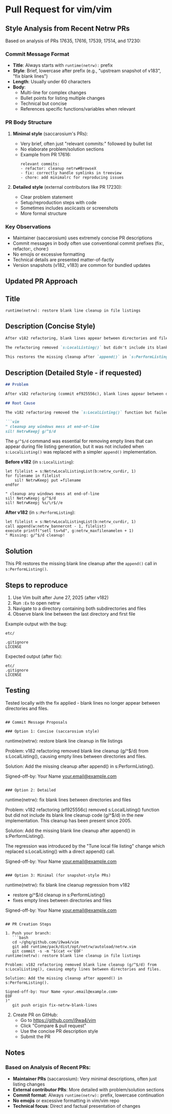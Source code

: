 # Pull Request for vim/vim

## Style Analysis from Recent Netrw PRs

Based on analysis of PRs 17635, 17616, 17539, 17514, and 17230:

### Commit Message Format
- **Title**: Always starts with `runtime(netrw):` prefix
- **Style**: Brief, lowercase after prefix (e.g., "upstream snapshot of v183", "fix blank lines")
- **Length**: Usually under 60 characters
- **Body**: 
  - Multi-line for complex changes
  - Bullet points for listing multiple changes
  - Technical but concise
  - References specific functions/variables when relevant

### PR Body Structure
1. **Minimal style** (saccarosium's PRs):
   - Very brief, often just "relevant commits:" followed by bullet list
   - No elaborate problem/solution sections
   - Example from PR 17616:
     ```
     relevant commits:
     - refactor: cleanup netrw#BrowseX
     - fix: correctly handle symlinks in treeview
     - chore: add minimalrc for reproducing issues
     ```

2. **Detailed style** (external contributors like PR 17230):
   - Clear problem statement
   - Setup/reproduction steps with code
   - Sometimes includes asciicasts or screenshots
   - More formal structure

### Key Observations
- Maintainer (saccarosium) uses extremely concise PR descriptions
- Commit messages in body often use conventional commit prefixes (fix:, refactor:, chore:)
- No emojis or excessive formatting
- Technical details are presented matter-of-factly
- Version snapshots (v182, v183) are common for bundled updates

## Updated PR Approach

## Title
```
runtime(netrw): restore blank line cleanup in file listings
```

## Description (Concise Style)
```markdown
After v182 refactoring, blank lines appear between directories and files in netrw listings.

The refactoring removed `s:LocalListing()` but didn't include its blank line cleanup (`g/^$/d`), present since 2005.

This restores the missing cleanup after `append()` in `s:PerformListing()`.
```

## Description (Detailed Style - if requested)
```markdown
## Problem

After v182 refactoring (commit ef925556c), blank lines appear between directory and file sections in netrw listings.

## Root Cause

The v182 refactoring removed the `s:LocalListing()` function but failed to carry over its blank line cleanup code. This cleanup code has been part of netrw since 2005 (nearly 20 years):

```vim
" cleanup any windows mess at end-of-line
sil! NetrwKeepj g/^$/d
```

The `g/^$/d` command was essential for removing empty lines that can appear during file listing generation, but it was not included when `s:LocalListing()` was replaced with a simpler `append()` implementation.

**Before v182** (in `s:LocalListing`):
```vim
let filelist = s:NetrwLocalListingList(b:netrw_curdir, 1)
for filename in filelist
    sil! NetrwKeepj put =filename
endfor

" cleanup any windows mess at end-of-line
sil! NetrwKeepj g/^$/d
sil! NetrwKeepj %s/\r$//e
```

**After v182** (in `s:PerformListing`):
```vim
let filelist = s:NetrwLocalListingList(b:netrw_curdir, 1)
call append(w:netrw_bannercnt - 1, filelist)
execute printf("setl ts=%d", g:netrw_maxfilenamelen + 1)
" Missing: g/^$/d cleanup!
```

## Solution

This PR restores the missing blank line cleanup after the `append()` call in `s:PerformListing()`.

## Steps to reproduce

1. Use Vim built after June 27, 2025 (after v182)
2. Run `:Ex` to open netrw
3. Navigate to a directory containing both subdirectories and files
4. Observe blank line between the last directory and first file

Example output with the bug:
```
etc/

.gitignore
LICENSE
```

Expected output (after fix):
```
etc/
.gitignore
LICENSE
```

## Testing

Tested locally with the fix applied - blank lines no longer appear between directories and files.
```

## Commit Message Proposals

### Option 1: Concise (saccarosium style)
```
runtime(netrw): restore blank line cleanup in file listings

Problem: v182 refactoring removed blank line cleanup (g/^$/d) from
s:LocalListing(), causing empty lines between directories and files.

Solution: Add the missing cleanup after append() in s:PerformListing().

Signed-off-by: Your Name <your.email@example.com>
```

### Option 2: Detailed
```
runtime(netrw): fix blank lines between directories and files

Problem: v182 refactoring (ef925556c) removed s:LocalListing() function
but did not include its blank line cleanup code (g/^$/d) in the new
implementation. This cleanup has been present since 2005.

Solution: Add the missing blank line cleanup after append() in
s:PerformListing().

The regression was introduced by the "Tune local file listing" change
which replaced s:LocalListing() with a direct append() call.

Signed-off-by: Your Name <your.email@example.com>
```

### Option 3: Minimal (for snapshot-style PRs)
```
runtime(netrw): fix blank line cleanup regression from v182

- restore g/^$/d cleanup in s:PerformListing()
- fixes empty lines between directories and files

Signed-off-by: Your Name <your.email@example.com>
```

## PR Creation Steps

1. Push your branch:
   ```bash
   cd ~/ghq/github.com/i9wa4/vim
   git add runtime/pack/dist/opt/netrw/autoload/netrw.vim
   git commit -s -m "$(cat <<'EOF'
runtime(netrw): restore blank line cleanup in file listings

Problem: v182 refactoring removed blank line cleanup (g/^$/d) from
s:LocalListing(), causing empty lines between directories and files.

Solution: Add the missing cleanup after append() in s:PerformListing().

Signed-off-by: Your Name <your.email@example.com>
EOF
)"
   git push origin fix-netrw-blank-lines
   ```

2. Create PR on GitHub:
   - Go to https://github.com/i9wa4/vim
   - Click "Compare & pull request"
   - Use the concise PR description style
   - Submit the PR

## Notes

### Based on Analysis of Recent PRs:
- **Maintainer PRs** (saccarosium): Very minimal descriptions, often just listing changes
- **External contributor PRs**: More detailed with problem/solution sections
- **Commit format**: Always `runtime(netrw):` prefix, lowercase continuation
- **No emojis** or excessive formatting in vim/vim repo
- **Technical focus**: Direct and factual presentation of changes